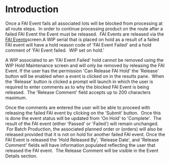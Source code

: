 # Introduction

Once a FAI Event fails all associated lots will be blocked from processing at all route steps.  In order to continue processing product on the route after a failed FAI Event the Event must be released.  FAI Events are released via the 
[FAI Events](/iFactory-JGP-MES/iFactory-JGP-MES-Home/iFactory-JGP-MS/CONTENT/Quality/First-Article-Inspection-(FAI)/FAI-Events.md)screen.A WIP serial that is placed on hold as a result of a failed FAI event will have a hold reason code of 'FAI Event Failed' and a hold comment of 'FAI Event failed.  WIP set on hold.'




A WIP associated to an 'FAI Event Failed' hold cannot be removed using the WIP Hold Maintenance screen and will only be removed by releasing the FAI Event.
If the user has the permission 'Can Release FAI Hold' the 'Release' button will be enabled when a event is clicked on in the results pane.  When the 'Release' button is clicked a prompt will launch in which the user is required to enter comments as to why the blocked FAI Event is being released.  The 'Release Comment' field accepts up to 200 characters maximum.


Once the comments are entered the user will be able to proceed with releasing the failed FAI event by clicking on the 'Submit' button.  Once this is done the event status will be updated from 'On Hold' to 'Complete'.  The result of the FAI event (either 'Passed' or 'Failed') will remain unchanged.  For Batch Production, the associated planned order or (orders) will also be released provided that it is not on hold for another failed FAI event.
Once the FAI Event is released the 'Hold Released By', 'Release Date', and 'Release Comment' fields will have information populated reflecting the user that released the FAI event.  The Release Comment will be visible in the Event Details section.


